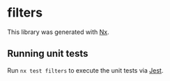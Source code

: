 # filters

This library was generated with [Nx](https://nx.dev).

## Running unit tests

Run `nx test filters` to execute the unit tests via [Jest](https://jestjs.io).
